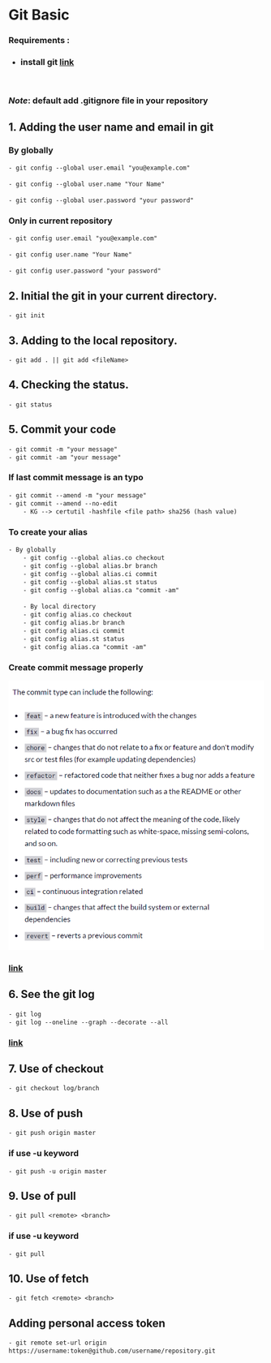 # Git Basic

### Requirements :
- ### install git [link](https://git-scm.com/download/win)

<br>

### *Note*: default add .gitignore file in your repository

## 1. Adding the user name and email in git
### By globally

    - git config --global user.email "you@example.com"

    - git config --global user.name "Your Name"

    - git config --global user.password "your password"


### Only in current repository

    - git config user.email "you@example.com"

    - git config user.name "Your Name"

    - git config user.password "your password"

## 2. Initial the git in your current directory.

    - git init

## 3. Adding to the local repository.

    - git add . || git add <fileName>  

## 4. Checking the status.

    - git status

## 5. Commit your code
    - git commit -m "your message" 
    - git commit -am "your message" 
### If last commit message is an typo  
    - git commit --amend -m "your message"
    - git commit --amend --no-edit
        - KG --> certutil -hashfile <file path> sha256 (hash value)
### To create your alias
    - By globally
        - git config --global alias.co checkout
        - git config --global alias.br branch
        - git config --global alias.ci commit
        - git config --global alias.st status
        - git config --global alias.ca "commit -am"

        - By local directory
        - git config alias.co checkout
        - git config alias.br branch
        - git config alias.ci commit
        - git config alias.st status
        - git config alias.ca "commit -am"   

### Create commit message properly 
![one](./ss/1.png)

### [link](https://www.freecodecamp.org/news/how-to-write-better-git-commit-messages/)


## 6. See the git log
    - git log
    - git log --oneline --graph --decorate --all
### [link](https://explainshell.com/explain?cmd=git%20log%20--oneline%20--graph%20--decorate%20--all#:~:text=%2D%2Doneline%20This%20is%20a,history%20to%20be%20drawn%20properly.)


## 7. Use of checkout
    - git checkout log/branch
    

## 8. Use of push
    - git push origin master
### if use -u keyword
    - git push -u origin master


## 9. Use of pull
    - git pull <remote> <branch> 
### if use -u keyword
    - git pull  

## 10. Use of fetch
    - git fetch <remote> <branch>    


## Adding personal access token
    - git remote set-url origin https://username:token@github.com/username/repository.git     

